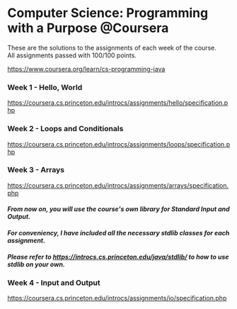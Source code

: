 # Computer Science: Programming with a Purpose @Coursera

These are the solutions to the assignments of each week of the course.\
All assignments passed with 100/100 points. 

https://www.coursera.org/learn/cs-programming-java

### Week 1 - Hello, World
https://coursera.cs.princeton.edu/introcs/assignments/hello/specification.php

### Week 2 - Loops and Conditionals
https://coursera.cs.princeton.edu/introcs/assignments/loops/specification.php

### Week 3 - Arrays
https://coursera.cs.princeton.edu/introcs/assignments/arrays/specification.php

#### *From now on, you will use the course's own library for Standard Input and Output.* 
#### *For conveniency, I have included all the necessary stdlib classes for each assignment.* 
#### *Please refer to https://introcs.cs.princeton.edu/java/stdlib/ to how to use stdlib on your own.*

### Week 4 - Input and Output
https://coursera.cs.princeton.edu/introcs/assignments/io/specification.php
